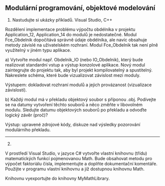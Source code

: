 
Modulární programování, objektové modelování
----------------------------------------------

1. Nastudujte si ukázky příkladů.
Visual Studio, C++

Rozdělení implementace problému výpočtu obdélníka v projektu Application_12, Application_14 do modulů je nedostatečné. Modul Fce_Obdelnik dopočítává správně údaje obdélníka, ale navíc obsahuje metody závislé na uživatelském rozhraní. 
Modul Fce_Obdelnik tak není plně využitelný v jiném typu aplikace. 

a)
Vytvořte modul např. Obdelnik_IO (nebo IO_Obdelnik), který bude realizovat standardní vstup a výstup konzolové aplikace. 
Nový modul zaintegrujte do projektu tak, aby byl projekt kompilovatelný a spustitelný. Nakreslete schéma, které bude vizualizovat závislost
mezi moduly.

Výstupem: dokladovat rozhraní modulů a jejich provázanost (vizualizace závislostí).

b)
Každý modul má v překladu objektový soubor s příponou .obj. Podívejte se na datumy vytvoření těchto souborů a něco změňte v libovolném modulu. 
Sledujte datumu objektových souborů po překladu a odvoďte logický závěr (proč)?

Výstup: upravené zdrojové kódy, diskuze nad výsledky pozorování modulárního překladu.

-----

2. 



V prostředí Visual Studio, v jazyce C# vytvořte vlastní knihovnu (třídu) matematických funkcí pojmenovanou Math. Bude obsahovat metodu pro výpočet faktoriálu čísla, implementujte a doplňte dokumentační komentáře. 
Použijte v programu vlastní knihovnu a již dostupnou knihovnu Math. 

Knihovnu vyexportujte do knihovny MyMathLibrary. 







